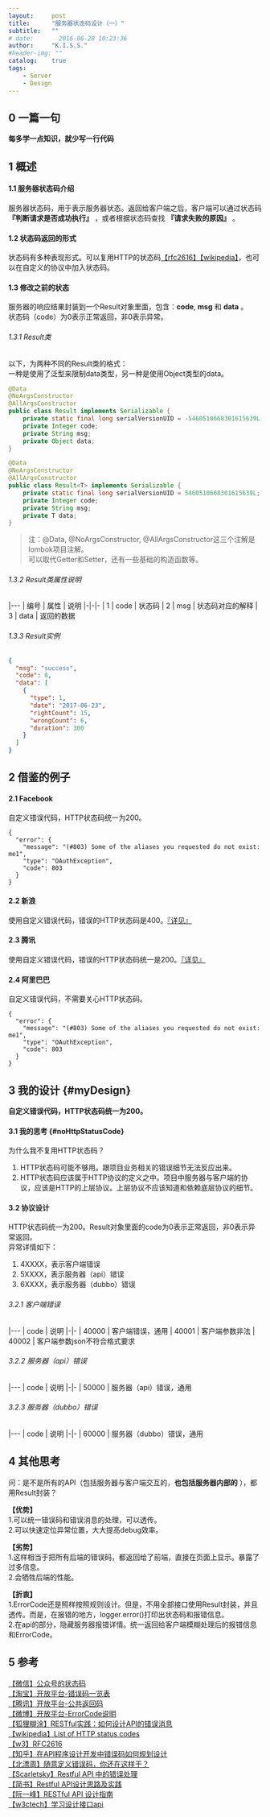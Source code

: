 ```yaml
---
layout:     post
title:      "服务器状态码设计（一）"
subtitle:   ""
# date:       2016-06-20 10:23:36
author:     "K.I.S.S."
#header-img: ""
catalog:    true
tags:
    - Server
    - Design
---
```


## 0 一篇一句

**每多学一点知识，就少写一行代码**

## 1 概述

#### 1.1 服务器状态码介绍

服务器状态码，用于表示服务器状态。返回给客户端之后，客户端可以通过状态码 **『判断请求是否成功执行』** ，或者根据状态码查找 **『请求失败的原因』** 。

#### 1.2 状态码返回的形式

状态码有多种表现形式。可以复用HTTP的状态码[【rfc2616】](https://www.w3.org/Protocols/rfc2616/rfc2616-sec10.html)[【wikipedia】](https://en.wikipedia.org/wiki/List_of_HTTP_status_codes)，也可以在自定义的协议中加入状态码。

#### 1.3 修改之前的状态

服务器的响应结果封装到一个Result对象里面，包含：**code**, **msg** 和 **data**  。    
状态码（code）为0表示正常返回，非0表示异常。

###### 1.3.1 Result类

以下，为两种不同的Result类的格式：    
一种是使用了泛型来限制data类型，另一种是使用Object类型的data。    
```java
@Data
@NoArgsConstructor
@AllArgsConstructor
public class Result implements Serializable {
    private static final long serialVersionUID = -5460510668301615639L;
    private Integer code;
    private String msg;
    private Object data;
}

@Data
@NoArgsConstructor
@AllArgsConstructor
public class Result<T> implements Serializable {
    private static final long serialVersionUID = 5460510668301615639L;
    private Integer code;
    private String msg;
    private T data;
}
```

> 注：@Data, @NoArgsConstructor, @AllArgsConstructor这三个注解是lombok项目注解。    
> 可以取代Getter和Setter，还有一些基础的构造函数等。

###### 1.3.2 Result类属性说明

|---
| 编号 | 属性 | 说明
|-|-|-
| 1 | code | 状态码
| 2 | msg | 状态码对应的解释
| 3 | data | 返回的数据

###### 1.3.3 Result实例

```json
{
  "msg": "success",
  "code": 0,
  "data": [
    {
      "type": 1,
      "date": "2017-06-23",
      "rightCount": 15,
      "wrongCount": 6,
      "duration": 300
    }
  ]
}
```

## 2 借鉴的例子

#### 2.1 Facebook

自定义错误代码，HTTP状态码统一为200。
```
{
  "error": {
    "message": "(#803) Some of the aliases you requested do not exist: me1",
    "type": "OAuthException",
    "code": 803
  }
}
```

#### 2.2 新浪

使用自定义错误代码，错误的HTTP状态码是400。[『详见』](http://open.weibo.com/wiki/Error_code)

#### 2.3 腾讯
使用自定义错误代码，错误的HTTP状态码统一是200。[『详见』](http://wiki.open.qq.com/wiki/%E5%85%AC%E5%85%B1%E8%BF%94%E5%9B%9E%E7%A0%81%E8%AF%B4%E6%98%8E)

#### 2.4 阿里巴巴

自定义错误代码，不需要关心HTTP状态码。
```
{
  "error": {
    "message": "(#803) Some of the aliases you requested do not exist: me1",
    "type": "OAuthException",
    "code": 803
  }
}
```

## 3 我的设计 {#myDesign}

**自定义错误代码，HTTP状态码统一为200。**

#### 3.1 我的思考 {#noHttpStatusCode}

为什么我不复用HTTP状态码？
1. HTTP状态码可能不够用。跟项目业务相关的错误细节无法反应出来。
2. HTTP状态码应该属于HTTP协议的定义之中。项目中服务器与客户端的协议，应该是HTTP的上层协议。上层协议不应该知道和依赖底层协议的细节。

#### 3.2 协议设计

HTTP状态码统一为200。Result对象里面的code为0表示正常返回，非0表示异常返回。    
异常详情如下：
1. 4XXXX，表示客户端错误
2. 5XXXX，表示服务器（api）错误
3. 6XXXX，表示服务器（dubbo）错误

###### 3.2.1 客户端错误

|---
| code | 说明
|-|-
| 40000 | 客户端错误，通用
| 40001 | 客户端参数非法
| 40002 | 客户端参数json不符合格式要求

###### 3.2.2 服务器（api）错误

|---
| code | 说明
|-|-
| 50000 | 服务器（api）错误，通用

###### 3.2.3 服务器（dubbo）错误

|---
| code | 说明
|-|-
| 60000 | 服务器（dubbo）错误，通用

## 4 其他思考

问：是不是所有的API（包括服务器与客户端交互的，**也包括服务器内部的** ），都用Result<T>封装？

**【优势】**    
1.可以统一错误码和错误消息的处理，可以透传。    
2.可以快速定位异常位置，大大提高debug效率。

**【劣势】**    
1.这样相当于把所有后端的错误码，都返回给了前端，直接在页面上显示。暴露了过多信息。    
2.会牺牲后端的性能。

**【折衷】**    
1.ErrorCode还是照样按照规则设计。但是，不用全部接口使用Result封装，并且透传。而是，在报错的地方，logger.error()打印出状态码和报错信息。    
2.在api的部分，隐藏服务器报错详情。统一返回给客户端模糊处理后的报错信息和ErrorCode。

## 5 参考
[【微信】公众号的状态码](https://mp.weixin.qq.com/wiki?t=resource/res_main&id=mp1433747234)    
[【淘宝】开放平台-错误码一览表](https://open.taobao.com/doc2/detail.htm?articleId=114&docType=1&treeId=null)    
[【腾讯】开放平台-公共返回码](http://wiki.open.qq.com/wiki/%E5%85%AC%E5%85%B1%E8%BF%94%E5%9B%9E%E7%A0%81%E8%AF%B4%E6%98%8E)    
[【微博】开放平台-ErrorCode说明](http://open.weibo.com/wiki/Error_code)    
[【狐狸糊涂】RESTful实践：如何设计API的错误消息](https://my.oschina.net/foxty/blog/382344)    
[【wikipedia】List of HTTP status codes](https://en.wikipedia.org/wiki/List_of_HTTP_status_codes)    
[【w3】RFC2616](https://www.w3.org/Protocols/rfc2616/rfc2616-sec10.html)    
[【知乎】在API程序设计开发中错误码如何规划设计](https://www.zhihu.com/question/24091286)    
[【北漂周】随意定义错误码，你还在这样干？](http://blog.csdn.net/yzzst/article/details/54799971)    
[【Scarletsky】Restful API 中的错误处理](https://scarletsky.github.io/2016/11/30/error-handling-in-restful-api/)    
[【简书】Restful API设计思路及实践](http://www.jianshu.com/p/265397f812d4)    
[【阮一峰】RESTful API 设计指南](http://www.ruanyifeng.com/blog/2014/05/restful_api.html)    
[【w3ctech】学习设计接口api](https://www.w3ctech.com/topic/1348)
